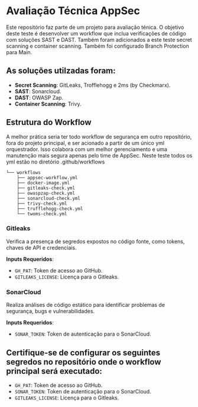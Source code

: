 # Avaliação Técnica AppSec

Este repositório faz parte de um projeto para avaliação ténica.
O objetivo deste teste é desenvolver um workflow que inclua verificações de código com soluções SAST e DAST.
Também foram adicionados a este teste secret scanning e container scanning.
Também foi configurado Branch Protection para Main.

## As soluções utilzadas foram:
  - **Secret Scanning**: GitLeaks, Trofflehogg e 2ms (by Checkmarx).
  - **SAST**: Sonarcloud.
  - **DAST**: OWASP Zap.
  - **Container Scanning**: Trivy. 


## Estrutura do Workflow

A melhor prática seria ter todo workflow de segurança em outro repositório, fora do projeto principal, e ser acionado a partir de um único yml orquestrador.
Isso colabora com um melhor gerenciamento e uma manutenção mais segura apenas pelo time de AppSec.
Neste teste todos os yml estão no diretório .github/workflows

```
└── workflows
    ├── appsec-workflow.yml
    ├── docker-image.yml
    ├── gitleaks-check.yml
    ├── owaspzap-check.yml
    ├── sonarcloud-check.yml
    ├── trivy-check.yml
    ├── trufflehogg-check.yml
    └── twoms-check.yml
```


### Gitleaks
Verifica a presença de segredos expostos no código fonte, como tokens, chaves de API e credenciais.

**Inputs Requeridos**:
- `GH_PAT`: Token de acesso ao GitHub.
- `GITLEAKS_LICENSE`: Licença para o Gitleaks.

### SonarCloud
Realiza análises de código estático para identificar problemas de segurança, bugs e vulnerabilidades.

**Inputs Requeridos**:
- `SONAR_TOKEN`: Token de autenticação para o SonarCloud.

## Certifique-se de configurar os seguintes segredos no repositório onde o workflow principal será executado:

- `GH_PAT`: Token de acesso ao GitHub.
- `SONAR_TOKEN`: Token de autenticação para o SonarCloud.
- `GITLEAKS_LICENSE`: Licença para o Gitleaks.

